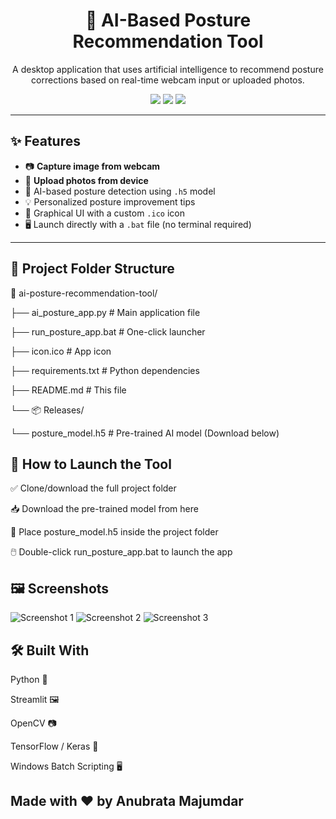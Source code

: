 <h1 align="center">🤖 AI-Based Posture Recommendation Tool</h1>
<p align="center">
  A desktop application that uses artificial intelligence to recommend posture corrections based on real-time webcam input or uploaded photos.
</p>

<p align="center">
  <img src="https://img.shields.io/badge/Streamlit-RealTime-blue?style=for-the-badge" />
  <img src="https://img.shields.io/badge/AI%20Model-.h5-brightgreen?style=for-the-badge" />
  <img src="https://img.shields.io/badge/Desktop%20App-Windows-orange?style=for-the-badge" />
</p>

---

## ✨ Features

- 📷 **Capture image from webcam**
- 📁 **Upload photos from device**
- 🧠 AI-based posture detection using `.h5` model
- 💡 Personalized posture improvement tips
- 🎨 Graphical UI with a custom `.ico` icon
- 🖥️ Launch directly with a `.bat` file (no terminal required)

---

## 📂 Project Folder Structure


📁 ai-posture-recommendation-tool/ 

├── ai_posture_app.py           # Main application file

├── run_posture_app.bat         # One-click launcher

├── icon.ico                    # App icon

├── requirements.txt            # Python dependencies

├── README.md                   # This file

└── 📦 Releases/

  └── posture_model.h5        # Pre-trained AI model (Download below)

## 🚀 How to Launch the Tool

✅ Clone/download the full project folder

📥 Download the pre-trained model from here

📁 Place posture_model.h5 inside the project folder

🖱️ Double-click run_posture_app.bat to launch the app

## 🖼️ Screenshots

![Screenshot 1](https://github.com/user-attachments/assets/c148646c-aac0-4d6d-bda0-96dbc68baca0)
![Screenshot 2](https://github.com/user-attachments/assets/2583ed97-b079-47a3-8d23-ee12eef3511e)
![Screenshot 3](https://github.com/user-attachments/assets/8a9e75ab-ed75-4600-b583-26e7555aabf0)

## 🛠️ Built With

Python 🐍

Streamlit 🖼️

OpenCV 📷

TensorFlow / Keras 🤖

Windows Batch Scripting 🖥️



## Made with ❤️ by Anubrata Majumdar












